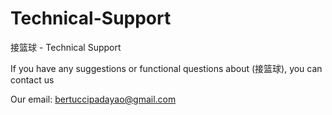 # Technical-Support

接篮球 - Technical Support

If you have any suggestions or functional questions about (接篮球), you can contact us

Our email: bertuccipadayao@gmail.com
